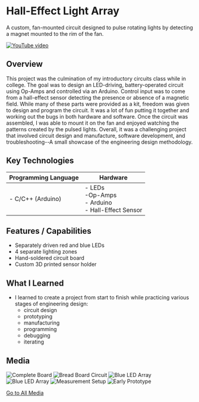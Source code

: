 # Hall-Effect Light Array
A custom, fan-mounted circuit designed to pulse rotating lights by detecting a magnet mounted to the rim of the fan.

[![YouTube video](https://img.youtube.com/vi/85Fo-b-SYgE/0.jpg)](https://youtube.com/shorts/85Fo-b-SYgE)

## Overview
This project was the culmination of my introductory circuits class while in college. The goal was to design an LED-driving, battery-operated circuit using Op-Amps and controlled via an Arduino. Control input was to come from a hall-effect sensor detecting the presence or absence of a magnetic field. While many of these parts were provided as a kit, freedom was given to design and program the circuit. It was a lot of fun putting it together and working out the bugs in both hardware and software. Once the circuit was assembled, I was able to mount it on the fan and enjoyed watching the patterns created by the pulsed lights. Overall, it was a challenging project that involved circuit design and manufacture, software development, and troubleshooting--A small showcase of the engineering design methodology.

## Key Technologies

| Programming Language | Hardware                                                         |
| -------------------- | ---------------------------------------------------------------- |
| - C/C++ (Arduino)    | - LEDs </br> -Op-Amps </br> - Arduino </br> - Hall-Effect Sensor |

## Features / Capabilities
- Separately driven red and blue LEDs
- 4 separate lighting zones
- Hand-soldered circuit board
- Custom 3D printed sensor holder

## What I Learned
- I learned to create a project from start to finish while practicing various stages of engineering design:
	- circuit design
	- prototyping
	- manufacturing
	- programming
	- debugging
	- iterating

## Media
![Complete Board](./media/complete.jpg)
![Bread Board Circuit](./media/bread_board.jpg)
![Blue LED Array](./media/blue_array_light.jpg)
![Blue LED Array](./media/blue_array_dark.jpg)
![Measurement Setup](./media/measurement.jpg)
![Early Prototype](./media/prototype.jpg)

[Go to All Media](./media)
